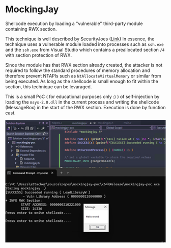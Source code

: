 # MockingJay
Shellcode execution by loading a "vulnerable" third-party module containing RWX section.

This technique is well described by SecurityJoes ([Link](https://www.securityjoes.com/post/process-mockingjay-echoing-rwx-in-userland-to-achieve-code-execution))
In essence, the technique uses a vulnerable module loaded into processes such as `ssh.exe` and the `ssh.exe` from Visual Studio which contains a preallocated section `/4` with section protection of RWX.

Since the module has that RWX section already created, the attacker is not required to follow the standard procedures of memory allocation and therefore prevent NTAPIs such as `NtAllocateVirtualMemory` or similar from being executed. As long as the shellcode is small enough to fit within the section, this technique can be levaraged.

This is a small PoC ( for educational purposes only :) ) of self-injection by loading the `msys-2.0.dll` in the current process and writing the shellcode (MessageBox) in the start of the RWX section. Execution is done by function cast.

![](testrun.png)
